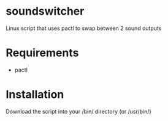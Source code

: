 # soundswitcher
Linux script that uses pactl to swap between 2 sound outputs

# Requirements
- pactl

# Installation
Download the script into your /bin/ directory (or /usr/bin/)
